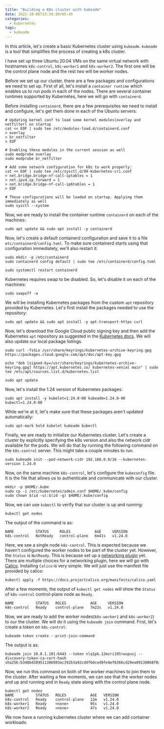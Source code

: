 ```yaml
---
title: "Building a K8s cluster with kubeadm"
date: 2022-10-06T15:34:30+05:45
categories:
  - Kubernetes
tags:
  - kubeadm
---
```


In this article, let's create a basic Kubernetes cluster using `kubeadm`. `kubeadm` is a tool that simplifies the process of creating a k8s cluster.

I have set up three Ubuntu 20.04 VMs on the same virtual network with hostnames `k8s-control`, `k8s-worker1` and `k8s-worker2`. The first one will be the control plane node and the rest two will be worker nodes. 

Before we set up our cluster, there are a few packages and configurations we need to set up. First of all, let's install a `container runtime` which enables us to run pods in each of the nodes. There are several container runtimes supported by Kubernetes, here we will go with `containerd`.

Before installing `containerd`, there are a few prerequisites we need to install and configure, let's get them done in each of the Ubuntu servers:

```shell
# Updating kernel conf to load some kernel modules(overlay and netfilter) on startup
cat << EOF | sudo tee /etc/modules-load.d/containerd.conf
> overlay
> br_netfilter
> EOF

# Enabling these modules in the current session as well
sudo modprobe overlay
sudo modprobe br_netfilter

# Add some network configuration for k8s to work properly:
cat << EOF | sudo tee /etc/sysctl.d/99-kubernetes-cri.conf
> net.bridge.bridge-nf-call-iptables = 1
> net.ipv4.ip_forward = 1
> net.bridge.bridge-nf-call-ip6tables = 1
> EOF

# These configurations will be loaded on startup. Applying them immediately as well
sudo sysctl --system
```

Now, we are ready to install the container runtime `containerd` on each of the machines:
```
sudo apt update && sudo apt install -y containerd
```

Now, let's create a default containerd configuration and save it to a file `etc/containerd/config.toml`. To make sure containerd starts using that configuration immediately, we'll also restart it:
```shell
sudo mkdir -p /etc/containerd
sudo containerd config default | sudo tee /etc/containerd/config.toml

sudo systemctl restart containerd
```

Kubernetes requires swap to be disabled. So, let's disable it on each of the machines:
```shell
sudo swapoff -a
```

We will be installing Kubernetes packages from the custom `apt` repository provided by Kubernetes. Let's first install the packages needed to use the repository:

```shell
sudo apt update && sudo apt install -y apt-transport-https curl
```

Now, let's download the Google Cloud public signing key and then add the Kubernetes `apt` repository as suggested in the [Kubernetes docs][install-kubeadm-docs]. We will also update our local package listings.

```shell
sudo curl -fsSLo /usr/share/keyrings/kubernetes-archive-keyring.gpg https://packages.cloud.google.com/apt/doc/apt-key.gpg

echo "deb [signed-by=/usr/share/keyrings/kubernetes-archive-keyring.gpg] https://apt.kubernetes.io/ kubernetes-xenial main" | sudo tee /etc/apt/sources.list.d/kubernetes.list

sudo apt update
```

Now, let's install the 1.24 version of Kubernetes packages:

```
sudo apt install -y kubelet=1.24.0-00 kubeadm=1.24.0-00 kubectl=1.24.0-00
```

While we're at it, let's make sure that these packages aren't updated automatically:

```
sudo apt-mark hold kubelet kubeadm kubectl
```

Finally, we are ready to initialize our Kubernetes cluster. Let's create a cluster by explicitly specifying the k8s version and also the network cidr available for the pods. We will do that by running the following command on the `k8s-control` server. This might take a couple minutes to run.
```shell
sudo kubeadm init --pod-network-cidr 192.168.0.0/16 --kubernetes-version 1.24.0
```

Now, on the same machine `k8s-control`, let's configure the `kubeconfig` file. It is the file that allows us to authenticate and communicate with our cluster.
```shell
mkdir -p $HOME/.kube
sudo cp -i /etc/kubernetes/admin.conf $HOME/.kube/config
sudo chown $(id -u):$(id -g) $HOME/.kube/config
```

Now, we can use `kubectl` to verify that our cluster is up and running:
```shell
kubectl get nodes
```

The output of the command is as:
```shell
NAME          STATUS     ROLES           AGE     VERSION
k8s-control   NotReady   control-plane   6m41s   v1.24.0
```

Here, we see a single node `k8s-control`. This is expected because we haven't configured the worker nodes to be part of the cluster yet. However, the `Status` is `NotReady`. This is because set up a [networking plugin][network-plugins] yet. There are multiple choices for a networking plugin, here we will go with [Calico][about-calico]. Installing `Calico` is very simple. We will just use the manifest file provided by calico:
```shell
kubectl apply -f https://docs.projectcalico.org/manifests/calico.yaml
```

After a few moments, the output of `kubectl get nodes` will show the `Status` of `k8s-control` control-plane node as `Ready`. 
```shell
NAME          STATUS   ROLES           AGE     VERSION
k8s-control   Ready    control-plane   7m22s   v1.24.0
```

Now, we are ready to add the worker nodes(`k8s-worker1` and `k8s-worker2`) to our the cluster. We will do it using the `kubeadm join` command. First, let's create a token on `k8s-control`:
```shell
kubeadm token create --print-join-command
```

The output is as:
```
kubeadm join 10.0.1.101:6443 --token nlq1pb.12mzri195rwupusj --discovery-token-ca-cert-hash sha256:b348bd389511386883ac392b3a92cddf6dced0fe4ef6366cd29ea09138868f0a
```

Now, we run this command on both of the worker machines to join them to the cluster. After waiting a few moments, we can see that the worker nodes and up and running and in `Ready` state along with the control plane node.
```
kubectl get nodes
NAME          STATUS   ROLES           AGE   VERSION
k8s-control   Ready    control-plane   12m   v1.24.0
k8s-worker1   Ready    <none>          95s   v1.24.0
k8s-worker2   Ready    <none>          47s   v1.24.0
```

We now have a running kubernetes cluster where we can add container workloads.

[install-kubeadm-docs]: https://kubernetes.io/docs/setup/production-environment/tools/kubeadm/install-kubeadm/
[network-plugins]:   https://kubernetes.io/docs/concepts/extend-kubernetes/compute-storage-net/network-plugins/
[about-calico]: [https://projectcalico.docs.tigera.io/about/about-calico]

